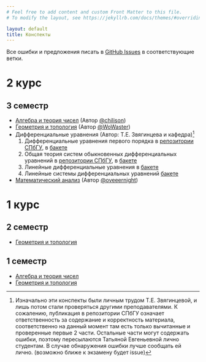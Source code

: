 ```yaml
---
# Feel free to add content and custom Front Matter to this file.
# To modify the layout, see https://jekyllrb.com/docs/themes/#overriding-theme-defaults

layout: default
title: Конспекты
---
```


Все ошибки и предложения писать в [GitHub Issues](https://github.com/WoWaster/lecture-notes/issues) в соответствующие ветки.

# 2 курс

## 3 семестр

- [Алгебра и теория чисел](https://storage.yandexcloud.net/tp-2021-lecture-notes/algebra-and-number-theory-3.pdf) (Автор [@chilison](https://github.com/chilison))
- [Геометрия и топология](https://storage.yandexcloud.net/tp-2021-lecture-notes/geometry-and-topology-3.pdf) (Автор [@WoWaster](https://github.com/WoWaster))
- Дифференциальные уравнения (Автор: Т.Е. Звягинцева и кафедра)[^why]
  1. Дифференциальные уравнения первого порядка в [репозитории СПбГУ](http://hdl.handle.net/11701/34721), в [бакете](https://storage.yandexcloud.net/tp-2021-lecture-notes/differential-equations-3-part1.pdf)
  2. Общая теория систем обыкновенных дифференциальных уравнений в [репозитории СПбГУ](http://hdl.handle.net/11701/37873), в [бакете](https://storage.yandexcloud.net/tp-2021-lecture-notes/differential-equations-3-part2.pdf)
  3. Линейные дифференциальные уравнения в [бакете](https://storage.yandexcloud.net/tp-2021-lecture-notes/differential-equations-3-part3.pdf)
  4. Линейные системы дифференциальных уравнений [бакете](https://storage.yandexcloud.net/tp-2021-lecture-notes/differential-equations-3-part4.pdf)
- [Математический анализ](https://storage.yandexcloud.net/tp-2021-lecture-notes/analysis-3.pdf) (Автор [@oveeernight](https://github.com/oveeernight))

# 1 курс

## 2 семестр

- [Геометрия и топология](https://storage.yandexcloud.net/tp-2021-lecture-notes/geometry-and-topology-2.pdf)

## 1 семестр

- [Алгебра и теория чисел](https://storage.yandexcloud.net/tp-2021-lecture-notes/algebra-and-number-theory-1.pdf)
- [Геометрия и топология](https://storage.yandexcloud.net/tp-2021-lecture-notes/geometry-and-topology-1.pdf)

[^why]: Изначально эти конспекты были личным трудом Т.Е. Звягинцевой, и лишь потом стали проверяться другими преподавателями. К сожалению, публикация в репозитории СПбГУ означает ответственность за содержание и корректность материала, соответственно на данный момент там есть только вычитанные и проверенные первые 2 части. Остальные части могут содержать ошибки, поэтому пересылаются Татьяной Евгеньевной лично студентам. В случае обнаружения ошибки лучше сообщать ей лично. (возможно ближе к экзамену будет issue)
